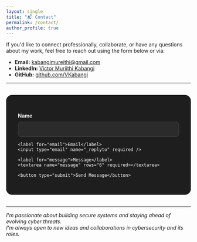 ```yaml
---
layout: single
title: "📬 Contact"
permalink: /contact/
author_profile: true
---
```


If you'd like to connect professionally, collaborate, or have any questions about my work, feel free to reach out using the form below or via:

- **Email:** kabangimureithi@gmail.com  
- **LinkedIn:** [Victor Muriithi Kabangi](https://www.linkedin.com/in/victormuriithi/)  
- **GitHub:** [github.com/VKabangi](https://github.com/VKabangi)

---

<style>
  .contact-form {
    background-color: #1e1e1e;
    padding: 2rem;
    border-radius: 1rem;
    box-shadow: 0 0 20px rgba(255, 255, 255, 0.05);
    max-width: 600px;
    margin: 2rem auto;
    color: #ffffff;
  }

  .contact-form label {
    display: block;
    margin-top: 1rem;
    margin-bottom: 0.5rem;
    font-weight: 600;
  }

  .contact-form input,
  .contact-form textarea {
    width: 100%;
    padding: 0.75rem;
    border-radius: 0.5rem;
    border: 1px solid #444;
    background: #2b2b2b;
    color: #fff;
  }

  .contact-form input:focus,
  .contact-form textarea:focus {
    border-color: #00bcd4;
    outline: none;
  }

  .contact-form button {
    margin-top: 1.5rem;
    background: #00bcd4;
    color: #000;
    padding: 0.75rem 1.5rem;
    border: none;
    border-radius: 0.5rem;
    cursor: pointer;
    font-weight: bold;
    transition: background 0.3s ease;
  }

  .contact-form button:hover {
    background: #0097a7;
  }
</style>

<div class="contact-form">
  <form action="https://formspree.io/f/mjkrweyw" method="POST">
    <label for="name">Name</label>
    <input type="text" name="name" required />

    <label for="email">Email</label>
    <input type="email" name="_replyto" required />

    <label for="message">Message</label>
    <textarea name="message" rows="6" required></textarea>

    <button type="submit">Send Message</button>
  </form>
</div>

---

_I'm passionate about building secure systems and staying ahead of evolving cyber threats._  
_I'm always open to new ideas and collaborations in cybersecurity and its roles._
